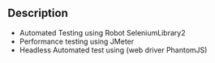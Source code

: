 ## Description
 * Automated Testing using Robot SeleniumLibrary2
 * Performance testing using JMeter
 * Headless Automated test using (web driver PhantomJS)